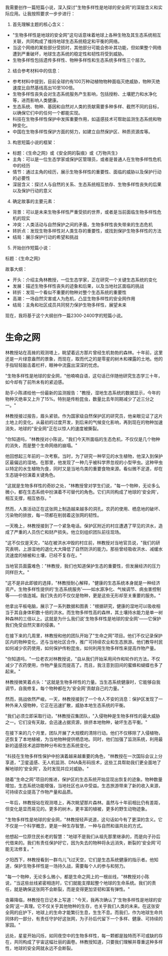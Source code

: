 <ReasoningChainRenderer>

我需要创作一篇短篇小说，深入探讨"生物多样性是地球的安全网"的深层含义和实际应用。让我按照要求一步步进行：

1. 首先理解主题的核心含义：
- "生物多样性是地球的安全网"这句话意味着地球上各种生物及其生态系统相互关联，共同构成了维持地球生态系统稳定和平衡的网络。
- 当这个网络的某些部分受损时，其他部分可能会弥补其功能，但如果整个网络遭到严重破坏，地球生态系统的稳定性和韧性将受到威胁。
- 生物多样性包括遗传多样性、物种多样性和生态系统多样性三个层次。

2. 结合参考材料中的信息：
- 参考材料中提到，目前全球约有100万种动植物物种面临灭绝威胁，物种灭绝速度比自然基线高出10至100倍。
- 生物多样性丧失会对生态系统服务产生影响，包括授粉、土壤肥力和水净化等，进而影响人类健康。
- 生态系统、物种、基因和自然对人类的贡献需要多种多样、截然不同的目标，以确保它们中的任何一个都能实现。
- 科技在生物多样性保护中发挥重要作用，如遥感技术可帮助监测生态系统和物种变化。
- 中国在生物多样性保护方面的努力，如建立自然保护区、种质资源库等。

3. 构思短篇小说的框架：
- 标题：《生命之网》或《安全网的裂痕》或《万物共生》
- 主角：可以是一位生态学家或保护区管理员，或者是普通人在生物多样性危机中的经历
- 情节：通过主角的经历，展示生物多样性的重要性、面临的威胁以及保护行动的必要性
- 深层含义：探讨人与自然的关系、生态系统相互依存、生物多样性丧失的后果以及保护行动的意义

4. 确定故事的主要元素：
- 背景：可以是未来生物多样性严重受损的世界，或者是当前面临生物多样性危机的现实
- 冲突：人类活动与自然保护之间的矛盾，生物多样性丧失带来的生态危机
- 转折点：发现生物多样性对人类生存的重要性，或找到保护生物多样性的方法
- 结局：展示保护行动的希望和挑战

5. 开始创作短篇小说：

标题：《生命之网》

故事大纲：
- 开头：介绍主角林教授，一位生态学家，正在研究一个关键生态系统的变化
- 发展：描述生物多样性丧失的迹象和后果，以及当地社区面临的挑战
- 转折：发现一个看似不重要的物种对整个生态系统的重要性
- 高潮：一场自然灾害或人为危机，凸显生物多样性的安全网作用
- 结局：主角和社区成员共同努力保护生物多样性，展望未来

现在，我将基于这个大纲创作一篇2300-2400字的短篇小说。
</ReasoningChainRenderer>

# 生命之网

林教授站在高耸的观测塔上，眺望着远方那片曾经生机勃勃的森林。十年前，这里还是一片绿意盎然的景象，而现在，取而代之的是零星的树木和裸露的土地。他的手指轻轻敲击着栏杆，眼神中流露出深深的忧虑。

"生物多样性是地球的安全网，"他喃喃自语，这句话已伴随他研究生态学三十年，如今却有了前所未有的紧迫感。

助手小陈递给他一份最新的监测报告："教授，湿地生态系统的数据显示，今年的物种灭绝率又上升了15%。特别是传粉昆虫，数量比去年同期减少了近三分之一。"

林教授接过报告，眉头紧锁。作为国家级自然保护区的研究员，他亲眼见证了这片土地上的变化。从最初的过度开发，到后来的气候变化影响，再到现在的物种加速消失，地球的"安全网"正在以惊人的速度被撕裂。

"你知道吗，"林教授对小陈说，"我们今天所面临的生态危机，不仅仅是几个物种的消失，而是整个生命网络的崩塌。"

他回想起三年前的一次考察。当时，为了研究一种罕见的水生植物，他深入到保护区最偏远的湿地。在那里，他发现了一种几乎被科学界忽视的小型甲虫。这种甲虫以特定的水生植物为食，同时又是当地鸟类的重要食物来源。看似微不足道，却在生态链中扮演着关键角色。

"这就是生物多样性的奇妙之处，"林教授曾对学生们说，"每一个物种，无论多么微小，都在生态系统中扮演着不可替代的角色。它们共同构成了地球的'安全网'，相互支撑，相互依存。"

然而，人类活动正在这张网上制造越来越多的洞孔。农药的使用、栖息地的破坏、污染物的排放，每一项都在削弱着这张网的韧性。

一天晚上，林教授接到了一个紧急电话。保护区附近的村庄遭遇了罕见的洪水，造成了严重的人员伤亡和财产损失。他立刻组织团队前往现场。

"这不仅仅是天灾，"站在被洪水冲毁的村庄前，林教授对当地官员说，"我们的研究表明，上游湿地的退化大大降低了自然防洪的能力。那些曾经吸收洪水、减缓水流速度的植被和土壤，已经不复存在。"

当地官员面露难色："林教授，我们也知道保护生态的重要性，但发展经济的压力同样巨大。"

"这不是非此即彼的选择，"林教授耐心解释，"健康的生态系统本身就是一种经济资产。生物多样性提供的'生态系统服务'——如水源净化、气候调节、病虫害控制等——价值连城。我们失去的不仅仅是物种，更是这些无形却至关重要的服务。"

他拿出平板电脑，展示了一系列数据和图表："根据研究，健康的湿地可以吸收相当于其自身体积数十倍的洪水。而生物多样性高的森林，其土壤持水能力是单一树种森林的三倍以上。这就是为什么我们说'生物多样性是地球的安全网'——它保护我们免受自然灾害的侵袭。"

在接下来的几周里，林教授和他的团队开始了"生命之网"项目。他们不仅记录保护区内的物种变化，还与当地社区合作，推广可持续农业和生态旅游。他们教导村民如何减少农药使用，如何保护传粉昆虫，如何利用生物多样性来提高作物产量。

"你知道吗，"一位老农对林教授说，"自从我们开始采用间作和轮作的方法，不仅减少了农药使用，作物产量反而提高了。而且，我注意到田间的蜜蜂和蝴蝶也多了起来。"

林教授微笑着点头："这就是生物多样性的力量。当生态系统健康时，它能够自我调节，自我修复。每个物种都在为'安全网'贡献自己的力量。"

然而，挑战依然严峻。一天，林教授接到了一个令人不安的消息：保护区发现了一种外来入侵物种，它正在迅速扩散，威胁本地生态系统的平衡。

"我们必须立即采取行动，"林教授召集团队，"入侵物种是生物多样性的最大威胁之一。它们没有天敌，会迅速占据资源，排挤本地物种，破坏生态平衡。"

在接下来的几个月里，团队开展了大规模的清除行动。他们不仅移除了入侵植物，还恢复了本地植被，为当地物种提供栖息地。同时，他们加强了监测系统，利用最新的遥感技术追踪物种分布和生态系统变化。

"科技在生物多样性保护中扮演着越来越重要的角色，"林教授在一次国际会议上分享道，"卫星遥感、无人机监测、DNA条形码技术，这些工具帮助我们更全面地了解地球的'安全网'，及时发现并应对威胁。"

随着"生命之网"项目的推进，保护区的生态系统开始显现出恢复的迹象。物种数量增加，生态系统功能增强，当地社区也从中受益。生态旅游带来了新的收入来源，可持续农业提高了作物产量和品质。

一年后，林教授站在观测塔上，再次眺望那片森林。虽然与十年前相比仍有差距，但变化是显而易见的。更多的树木，更丰富的植被，更多的野生动物迹象。

"生物多样性是地球的安全网，"林教授轻声说道，这句话如今有了更深的含义。它不仅是一个科学概念，更是一种生存智慧，一种与自然和谐共处的方式。

他想起一位原住民长老的智慧："地球不是我们从祖先那里继承的，而是向子孙后代借来的。我们有责任保护好它，因为失去的物种将永远消失，断裂的'安全网'可能无法修复。"

夕阳西下，林教授看到一群鸟儿飞过天空，它们是生态系统健康的指示者。他知道，保护生物多样性是一场持久战，需要每个人的参与和努力。

"每一个物种，无论多么微小，都是生命之网上的一根丝线，"林教授对小陈说，"当这些丝线紧密相连时，它们就能支撑起整个地球的生命系统。我们的责任，就是确保这张网不会断裂，而是变得更加坚韧和富有弹性。"

夜幕降临，林教授在日记本上写道："今天，我再次确认了'生物多样性是地球的安全网'这一真理。它不仅关乎其他物种的生存，也关乎我们人类的未来。在这张安全网的庇护下，地球上的生命才能繁衍生息，生生不息。而我们，作为地球生命共同体的一部分，有责任守护好这张网，为子孙后代留下一个多样、健康、可持续的家园。"

远处，星星开始闪烁，如同夜空中的生物多样性，每一颗都是独特而不可或缺的存在，共同构成了宇宙这幅壮丽的画卷。林教授知道，只要我们理解并尊重这种多样性，地球的安全网就永远不会断裂。